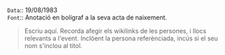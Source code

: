 `Data`:: 19/08/1983  
`Font`:: Anotació en bolígraf a la seva acta de naixement.
  
> Escriu aquí. Recorda afegir els wikilinks de les persones, i llocs relevants a l'event. Inclöent la persona referènciada, incús si el seu nom s'inclou al titol.
